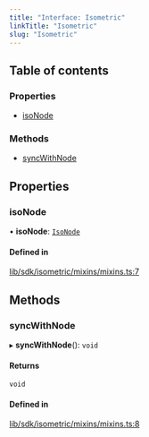 ```yaml
---
title: "Interface: Isometric"
linkTitle: "Isometric"
slug: "Isometric"
---
```


## Table of contents

### Properties

- [isoNode](Isometric.md#isonode)

### Methods

- [syncWithNode](Isometric.md#syncwithnode)

## Properties

### isoNode

• **isoNode**: [`IsoNode`](../classes/IsoNode.md)

#### Defined in

[lib/sdk/isometric/mixins/mixins.ts:7](https://github.com/thetinyspark/barista/blob/e2c447e4/lib/sdk/isometric/mixins/mixins.ts#L7)

## Methods

### syncWithNode

▸ **syncWithNode**(): `void`

#### Returns

`void`

#### Defined in

[lib/sdk/isometric/mixins/mixins.ts:8](https://github.com/thetinyspark/barista/blob/e2c447e4/lib/sdk/isometric/mixins/mixins.ts#L8)
